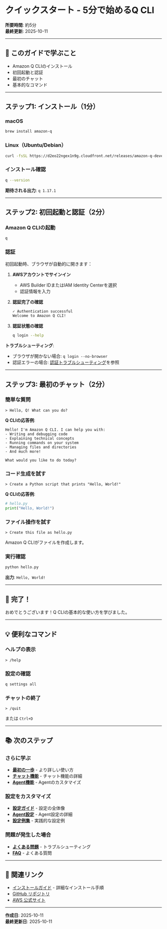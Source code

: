 # クイックスタート - 5分で始めるQ CLI

**所要時間**: 約5分  
**最終更新**: 2025-10-11

---

## 🎯 このガイドで学ぶこと

- Amazon Q CLIのインストール
- 初回起動と認証
- 最初のチャット
- 基本的なコマンド

---

## ステップ1: インストール（1分）

### macOS

```bash
brew install amazon-q
```

### Linux（Ubuntu/Debian）

```bash
curl -fsSL https://d2eo22ngex1n9g.cloudfront.net/releases/amazon-q-developer-cli/latest/install.sh | bash
```

### インストール確認

```bash
q --version
```

**期待される出力**: `q 1.17.1`

---

## ステップ2: 初回起動と認証（2分）

### Amazon Q CLIの起動

```bash
q
```

### 認証

初回起動時、ブラウザが自動的に開きます：

1. **AWSアカウントでサインイン**
   - AWS Builder IDまたはIAM Identity Centerを選択
   - 認証情報を入力

2. **認証完了の確認**
   ```bash
   ✓ Authentication successful
   Welcome to Amazon Q CLI!
   ```

3. **認証状態の確認**
   ```bash
   q login --help
   ```

**トラブルシューティング**:
- ブラウザが開かない場合: `q login --no-browser`
- 認証エラーの場合: [認証トラブルシューティング](../06_troubleshooting/common-issues.md#認証関連)を参照

---

## ステップ3: 最初のチャット（2分）

### 簡単な質問

```
> Hello, Q! What can you do?
```

**Q CLIの応答例**:
```
Hello! I'm Amazon Q CLI. I can help you with:
- Writing and debugging code
- Explaining technical concepts
- Running commands on your system
- Managing files and directories
- And much more!

What would you like to do today?
```

### コード生成を試す

```
> Create a Python script that prints "Hello, World!"
```

**Q CLIの応答例**:
```python
# hello.py
print("Hello, World!")
```

### ファイル操作を試す

```
> Create this file as hello.py
```

Amazon Q CLIがファイルを作成します。

### 実行確認

```bash
python hello.py
```

**出力**: `Hello, World!`

---

## 🎉 完了！

おめでとうございます！Q CLIの基本的な使い方を学びました。

---

## 💡 便利なコマンド

### ヘルプの表示

```
> /help
```

### 設定の確認

```bash
q settings all
```

### チャットの終了

```
> /quit
```

または `Ctrl+D`

---

## 📚 次のステップ

### さらに学ぶ

- **[最初の一歩](03_first-steps.md)** - より詳しい使い方
- **[チャット機能](../02_features/01_chat.md)** - チャット機能の詳細
- **[Agent機能](../02_features/02_agents.md)** - Agentのカスタマイズ

### 設定をカスタマイズ

- **[設定ガイド](../03_configuration/overview.md)** - 設定の全体像
- **[Agent設定](../03_configuration/agent-configuration.md)** - Agent設定の詳細
- **[設定例集](../03_configuration/examples.md)** - 実践的な設定例

### 問題が発生した場合

- **[よくある問題](../06_troubleshooting/common-issues.md)** - トラブルシューティング
- **[FAQ](../06_troubleshooting/faq.md)** - よくある質問

---

## 🔗 関連リンク

- [インストールガイド](01_installation.md) - 詳細なインストール手順
- [GitHub リポジトリ](https://github.com/aws/amazon-q-developer-cli)
- [AWS 公式サイト](https://aws.amazon.com/q/developer/)

---

**作成日**: 2025-10-11  
**最終更新日**: 2025-10-11
